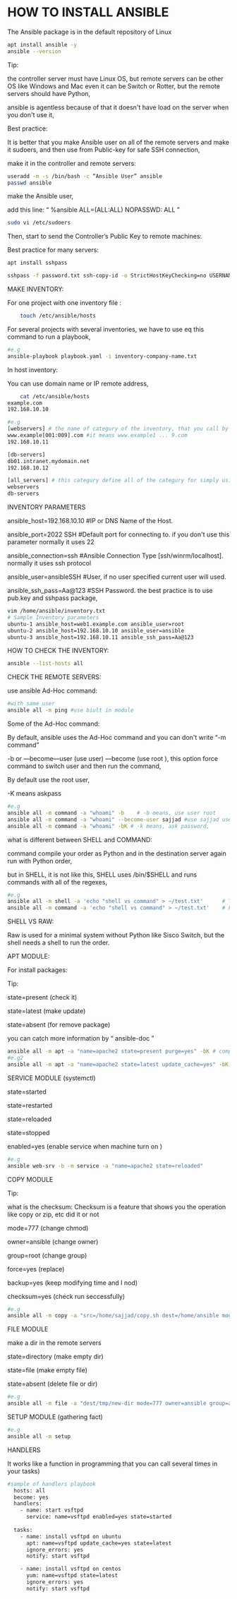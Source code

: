 # HOW TO INSTALL ANSIBLE

The Ansible package is in the default repository of Linux

```bash
apt install ansible -y
ansible --version
```

Tip:

the controller server must have Linux OS, but remote servers can be other OS like Windows and Mac even it can be Switch or Rotter, but the remote servers should have Python,

ansible is agentless because of that it doesn't have load on the server when you don't use it,

Best practice:

It is better that you make Ansible user on all of the remote servers and make it sudoers, and then use from Public-key for safe SSH connection,

make it in the controller and remote servers:

```bash
useradd -m -s /bin/bash -c “Ansible User” ansible
passwd ansible 
```

make the Ansible user, 

add this line: “ %ansible ALL=(ALL:ALL) NOPASSWD: ALL ”

```bash
sudo vi /etc/sudoers
```

Then, start to send the Controller’s Public Key to remote machines:

Best practice for many servers:

```bash
apt install sshpass
```

```bash
sshpass -f password.txt ssh-copy-id -o StrictHostKeyChecking=no USERNAME@IP
```

MAKE INVENTORY:

For one project with one inventory file :

```bash
	touch /etc/ansible/hosts
```

For several projects with several inventories, we have to use eq this command to run a playbook,

```bash
#e.g
ansible-playbook playbook.yaml -i inventory-company-name.txt
```

In host inventory:

You can use domain name or IP remote address,

```bash
	cat /etc/ansible/hosts
example.com
192.168.10.10

#e.g
[webservers] # the name of categury of the inventory, that you call by the categury name
www.example[001:009].com #it means www.example1 ... 9.com
192.168.10.11

[db-servers]
db01.intranet.mydomain.net
192.168.10.12

[all_servers] # this categury define all of the categury for simply using
webservers
db-servers
```

INVENTORY PARAMETERS

ansible_host=192.168.10.10                   #IP or DNS Name of the Host.

ansible_port=2022 SSH                          #Default port for connecting to. if  you don't use this parameter normally it uses 22

ansible_connection=ssh                          #Ansible Connection Type [ssh/winrm/localhost]. normally it uses ssh protocol 

ansible_user=ansibleSSH                       #User, if no user specified current user will used.

ansible_ssh_pass=Aa@123                    #SSH Password. the best practice is to use pub.key and sshpass package,

```bash
vim /home/ansible/inventory.txt
# Sample Inventory parameters
ubuntu-1 ansible_host=web1.example.com ansible_user=root
ubuntu-2 ansible_host=192.168.10.10 ansible_user=ansible
ubuntu-3 ansible_host=192.168.10.11 ansible_ssh_pass=Aa@123
```

HOW TO CHECK THE INVENTORY:

```bash
ansible --list-hosts all
```

CHECK THE REMOTE SERVERS:

use ansible Ad-Hoc command:

```bash
#with same user
ansible all -m ping #use biult in module 
```

Some of the Ad-Hoc command:

By default, ansible uses the Ad-Hoc command and you can don't write “-m command”

-b or —become—user (use user) —become (use root ), this option force command to switch user and then run the command,

By default use the root user,

-K means askpass 

```bash
#e.g
ansible all -m command -a "whoami" -b    # -b means, use user root  
ansible all -m command -a "whoami" --become-user sajjad #use sajjad user
ansible all -m command -a "whoami" -bK # -k means, ask password,
```

what is different between SHELL and COMMAND:

command compile your order as Python and in the destination server again run with Python order,

but in SHELL, it is not like this, SHELL uses  /bin/$SHELL and runs commands with all of the regexes, 

```bash
#e.g
ansible all -m shell -a 'echo "shell vs command" > ~/test.txt'      # True
ansible all -m command -a 'echo "shell vs command" > ~/test.txt'    # False
```

SHELL VS RAW:

Raw is used for a minimal system without Python like Sisco Switch, but the shell needs a shell to run the order.

APT MODULE:

For install packages:

Tip:

state=present  (check it)

state=latest   (make update)

state=absent   (for remove package)

you can catch more information by “ ansible-doc <your module> ”

```bash
ansible all -m apt -a "name=apache2 state=present purge=yes" -bK # compeletly remove
#e.g2
ansible all -m apt -a "name=apache2 state=latest update_cache=yes" -bK # update_cache = apt update
```

SERVICE MODULE (systemctl)

state=started

state=restarted

state=reloaded

state=stopped

enabled=yes (enable service when machine turn on )

```bash
#e.g
ansible web-srv -b -m service -a "name=apache2 state=reloaded"
```

COPY MODULE 

Tip:

what is the checksum: Checksum is a feature  that shows you the operation like copy or zip, etc did it or not

mode=777  (change chmod)

owner=ansible (change owner)

group=root (change group)

force=yes (replace)

backup=yes (keep modifying time and I nod)

checksum=yes (check run seccessfully)

```bash
#e.g
ansible all -m copy -a "src=/home/sajjad/copy.sh dest=/home/ansible mode=777 owner=ansible group=root force=yes =backup=yes checksum=yes" -bK
```

FILE MODULE

make a dir in the remote servers

state=directory (make empty dir)

state=file (make empty file)

state=absent (delete file or dir)

```bash
#e.g
ansible all -m file -a "dest/tmp/new-dir mode=777 owner=ansible group=ansible state=directory"
```

SETUP MODULE (gathering fact)

```bash
#e.g
ansible all -m setup
```

HANDLERS 

It works like a function in programming that you can call several times in your tasks)

```bash
#sample of handlers playbook
  hosts: all
  become: yes
  handlers:
    - name: start vsftpd
      service: name=vsftpd enabled=yes state=started
      
  tasks:
    - name: install vsftpd on ubuntu
      apt: name=vsftpd update_cache=yes state=latest
      ignore_errors: yes
      notify: start vsftpd

    - name: install vsftpd on centos
      yum: name=vsftpd state=latest
      ignore_errors: yes
      notify: start vsftpd
```